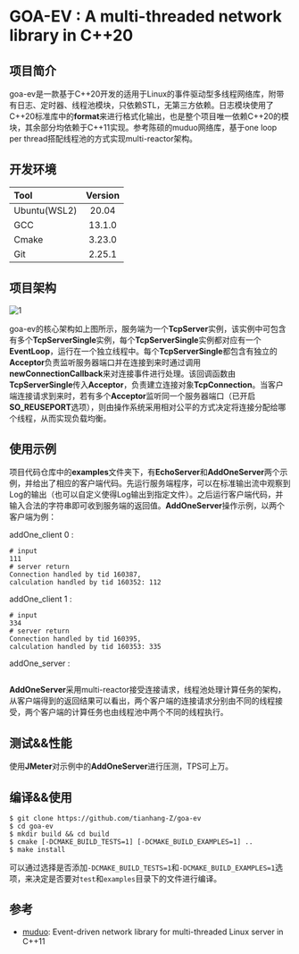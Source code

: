 # GOA-EV : A multi-threaded network library in C++20

## 项目简介

goa-ev是一款基于C++20开发的适用于Linux的事件驱动型多线程网络库，附带有日志、定时器、线程池模块，只依赖STL，无第三方依赖。日志模块使用了C++20标准库中的**format**来进行格式化输出，也是整个项目唯一依赖C++20的模块，其余部分均依赖于C++11实现。参考陈硕的muduo网络库，基于one loop per thread搭配线程池的方式实现multi-reactor架构。

## 开发环境

| Tool         | Version |
| :----------- | :-----: |
| Ubuntu(WSL2) |  20.04  |
| GCC          | 13.1.0  |
| Cmake        | 3.23.0  |
| Git          | 2.25.1  |

## 项目架构

![1](./image/readme_image/1.png)

goa-ev的核心架构如上图所示，服务端为一个**TcpServer**实例，该实例中可包含有多个**TcpServerSingle**实例，每个**TcpServerSingle**实例都对应有一个**EventLoop**，运行在一个独立线程中。每个**TcpServerSingle**都包含有独立的**Acceptor**负责监听服务器端口并在连接到来时通过调用**newConnectionCallback**来对连接事件进行处理。该回调函数由**TcpServerSingle**传入**Acceptor**，负责建立连接对象**TcpConnection**。当客户端连接请求到来时，若有多个**Acceptor**监听同一个服务器端口（已开启**SO_REUSEPORT**选项），则由操作系统采用相对公平的方式决定将连接分配给哪个线程，从而实现负载均衡。

## 使用示例

项目代码仓库中的**examples**文件夹下，有**EchoServer**和**AddOneServer**两个示例，并给出了相应的客户端代码。先运行服务端程序，可以在标准输出流中观察到Log的输出（也可以自定义使得Log输出到指定文件）。之后运行客户端代码，并输入合法的字符串即可收到服务端的返回值。**AddOneServer**操作示例，以两个客户端为例：

addOne_client 0 :

```shell
# input
111
# server return
Connection handled by tid 160387, 
calculation handled by tid 160352: 112
```

addOne_client 1 :

```shell
# input
334
# server return
Connection handled by tid 160395, 
calculation handled by tid 160353: 335
```

addOne_server :

```shell

```

**AddOneServer**采用multi-reactor接受连接请求，线程池处理计算任务的架构，从客户端得到的返回结果可以看出，两个客户端的连接请求分别由不同的线程接受，两个客户端的计算任务也由线程池中两个不同的线程执行。

## 测试&&性能

使用**JMeter**对示例中的**AddOneServer**进行压测，TPS可上万。

## 编译&&使用

```shell
$ git clone https://github.com/tianhang-Z/goa-ev
$ cd goa-ev
$ mkdir build && cd build
$ cmake [-DCMAKE_BUILD_TESTS=1] [-DCMAKE_BUILD_EXAMPLES=1] ..
$ make install
```

可以通过选择是否添加`-DCMAKE_BUILD_TESTS=1`和`-DCMAKE_BUILD_EXAMPLES=1`选项，来决定是否要对`test`和`examples`目录下的文件进行编译。

## 参考

- [muduo](https://github.com/chenshuo/muduo): Event-driven network library for multi-threaded Linux server in C++11

